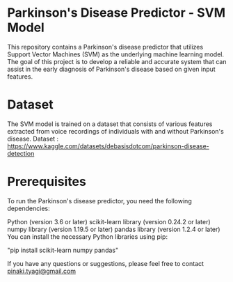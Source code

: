 # Parkinson's Disease Predictor - SVM Model

This repository contains a Parkinson's disease predictor that utilizes Support Vector Machines (SVM) as the underlying machine learning model. The goal of this project is to develop a reliable and accurate system that can assist in the early diagnosis of Parkinson's disease based on given input features.

# Dataset
The SVM model is trained on a dataset that consists of various features extracted from voice recordings of individuals with and without Parkinson's disease. 
Dataset : https://www.kaggle.com/datasets/debasisdotcom/parkinson-disease-detection

# Prerequisites
To run the Parkinson's disease predictor, you need the following dependencies:

Python (version 3.6 or later)
scikit-learn library (version 0.24.2 or later)
numpy library (version 1.19.5 or later)
pandas library (version 1.2.4 or later)
You can install the necessary Python libraries using pip:

"pip install scikit-learn numpy pandas"


If you have any questions or suggestions, please feel free to contact pinaki.tyagi@gmail.com
